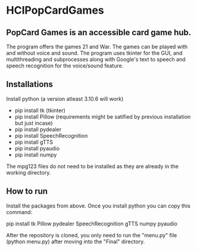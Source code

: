 # HCIPopCardGames

## PopCard Games is an accessible card game hub.
   The program offers the games 21 and War. The games can be played with and without voice and sound. The program uses tkinter for the GUI, and multithreading and subprocesses along with Google's text to speech and speech recognition for the voice/sound feature. 
 
## Installations
Install python (a version atleast 3.10.6 will work)
- pip install tk (tkinter) 
- pip install Pillow (requirements might be satified by previous installation but just incase)
- pip install pydealer
- pip install SpeechRecognition
- pip install gTTS
- pip install pyaudio
- pip install numpy

The mpg123 files do not need to be installed as they are already in the working directory. 

## How to run
 Install the packages from above. Once you install python you can copy this command:
 
 pip install tk Pillow pydealer SpeechRecognition gTTS numpy pyaudio

 After the repository is cloned, you only need to run the "menu.py" file (python menu.py) after moving into the "Final" directory.
